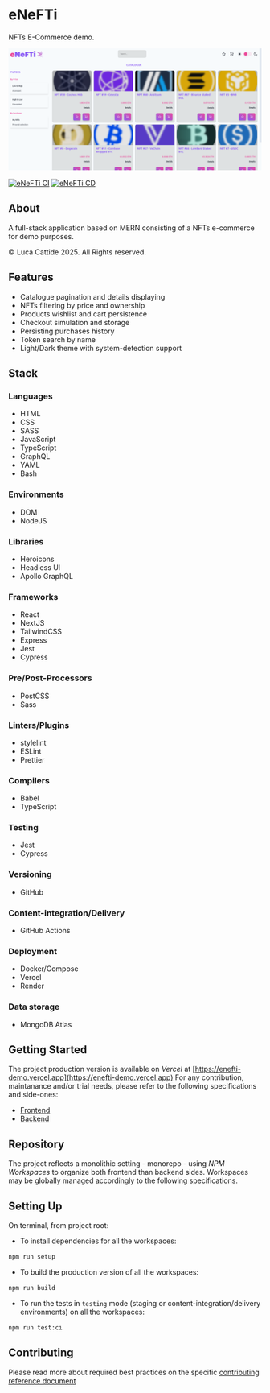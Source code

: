 # eNeFTi

NFTs E-Commerce demo.

![eNefti](./docs/preview.png "eNefti")

[![eNeFTi CI](https://github.com/lc-2025/enefti/actions/workflows/ci.yml/badge.svg)](https://github.com/lc-2025/enefti/actions/workflows/ci.yml) [![eNeFTi CD](https://github.com/lc-2025/enefti/actions/workflows/cd.yml/badge.svg)](https://github.com/lc-2025/enefti/actions/workflows/cd.yml)

## About

A full-stack application based on MERN consisting of a NFTs e-commerce for demo purposes.

© Luca Cattide 2025. All Rights reserved.

## Features

- Catalogue pagination and details displaying
- NFTs filtering by price and ownership
- Products wishlist and cart persistence
- Checkout simulation and storage
- Persisting purchases history
- Token search by name
- Light/Dark theme with system-detection support

## Stack

### Languages

- HTML
- CSS
- SASS
- JavaScript
- TypeScript
- GraphQL
- YAML
- Bash

### Environments

- DOM
- NodeJS

### Libraries

- Heroicons
- Headless UI
- Apollo GraphQL

### Frameworks

- React
- NextJS
- TailwindCSS
- Express
- Jest
- Cypress

### Pre/Post-Processors

- PostCSS
- Sass

### Linters/Plugins

- stylelint
- ESLint
- Prettier

### Compilers

- Babel
- TypeScript

### Testing

- Jest
- Cypress

### Versioning

- GitHub

### Content-integration/Delivery

- GitHub Actions

### Deployment

- Docker/Compose
- Vercel
- Render

### Data storage

- MongoDB Atlas

## Getting Started

The project production version is available on _Vercel_ at [https://enefti-demo.vercel.app](https://enefti-demo.vercel.app)
For any contribution, maintanance and/or trial needs, please refer to the following specifications and side-ones:

- [Frontend](./frontend/README.md)
- [Backend](./backend/README.md)

## Repository

The project reflects a monolithic setting - monorepo - using _NPM Workspaces_ to organize both frontend than backend sides.
Workspaces may be globally managed accordingly to the following specifications.

## Setting Up

On terminal, from project root:

- To install dependencies for all the workspaces:

```bash
npm run setup
```

- To build the production version of all the workspaces:

```bash
npm run build
```

- To run the tests in `testing` mode (staging or content-integration/delivery environments) on all the workspaces:

```bash
npm run test:ci
```

## Contributing

Please read more about required best practices on the specific [contributing reference document](./.github/CONTRIBUTING.md)
